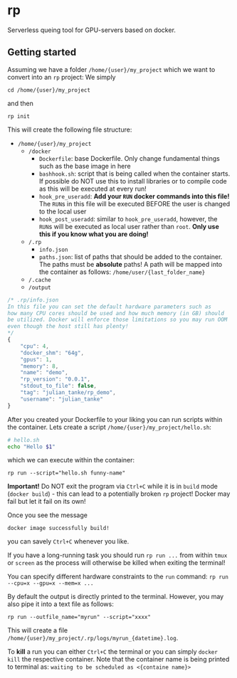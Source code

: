 # rp

Serverless queing tool for GPU-servers based on docker.

## Getting started

Assuming we have a folder `/home/{user}/my_project` which we want to convert into an `rp` project:
We simply 
```
cd /home/{user}/my_project
```
and then
```
rp init
```
This will create the following file structure:
* `/home/{user}/my_project`
  * `/docker`
    * `Dockerfile`: base Dockerfile. Only change fundamental things such as the base image in here
    * `bashhook.sh`: script that is being called when the container starts. If possible do NOT use this to install libraries or to compile code as this will be executed at every run!
    * `hook_pre_useradd`: **Add your `RUN` docker commands into this file!** The `RUN`s in this file will be executed BEFORE the user is changed to the local user
    * `hook_post_useradd`: similar to `hook_pre_useradd`, however, the `RUN`s will be executed as local user rather than `root`. **Only use this if you know what you are doing!**
  * `/.rp`
    * `info.json`
    * `paths.json`: list of paths that should be added to the container. The paths must be **absolute** paths! A path will be mapped into the container as follows: `/home/user/{last_folder_name}`
  * `/.cache`
  * `/output`

```javascript
/* .rp/info.json 
In this file you can set the default hardware parameters such as
how many CPU cores should be used and how much memory (in GB) should
be utilized. Docker will enforce those limitations so you may run OOM
even though the host still has plenty!
*/
{
    "cpu": 4,
    "docker_shm": "64g",
    "gpus": 1,
    "memory": 8,
    "name": "demo",
    "rp_version": "0.0.1",
    "stdout_to_file": false,
    "tag": "julian_tanke/rp_demo",
    "username": "julian_tanke"
}
```

After you created your Dockerfile to your liking you can run scripts within the container.
Lets create a script `/home/{user}/my_project/hello.sh`:
```bash
# hello.sh
echo "Hello $1"
```
which we can execute within the container:
```
rp run --script="hello.sh funny-name"
```
**Important!** Do NOT exit the program via `Ctrl+C` while it is in `build` mode (`docker build`) - this can lead to a potentially broken `rp` project! Docker may fail but let it fail on its own!

Once you see the message
```
docker image successfully build!
```
you can savely `Ctrl+C` whenever you like.

If you have a long-running task you should run ```rp run ...``` from within `tmux` or `screen` as the process will otherwise be killed when exiting the terminal!

You can specify different hardware constraints to the `run` command:
```rp run --cpu=x --gpu=x --mem=x ...```

By default the output is directly printed to the terminal. However, you may also pipe it into a text file as follows:
```
rp run --outfile_name="myrun" --script="xxxx"
```
This will create a file `/home/{user}/my_project/.rp/logs/myrun_{datetime}.log`.

To **kill** a run you can either `Ctrl+C` the terminal or you can simply `docker kill` the respective container. Note that the container name is being printed to terminal as:
```waiting to be scheduled as <{containe name}>```
